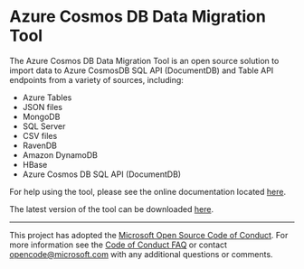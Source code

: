 # Azure Cosmos DB Data Migration Tool
The Azure Cosmos DB Data Migration Tool is an open source solution to import data to Azure CosmosDB SQL API (DocumentDB) and Table API endpoints from a variety of sources, including:
* Azure Tables
* JSON files
* MongoDB
* SQL Server
* CSV files
* RavenDB
* Amazon DynamoDB
* HBase
* Azure Cosmos DB SQL API (DocumentDB)

For help using the tool, please see the online documentation located [here](http://azure.microsoft.com/en-us/documentation/articles/documentdb-import-data/).

The latest version of the tool can be downloaded [here](https://aka.ms/csdmtool).

---

This project has adopted the [Microsoft Open Source Code of Conduct](https://opensource.microsoft.com/codeofconduct/). For more information see the [Code of Conduct FAQ](https://opensource.microsoft.com/codeofconduct/faq/) or contact [opencode@microsoft.com](mailto:opencode@microsoft.com) with any additional questions or comments.

